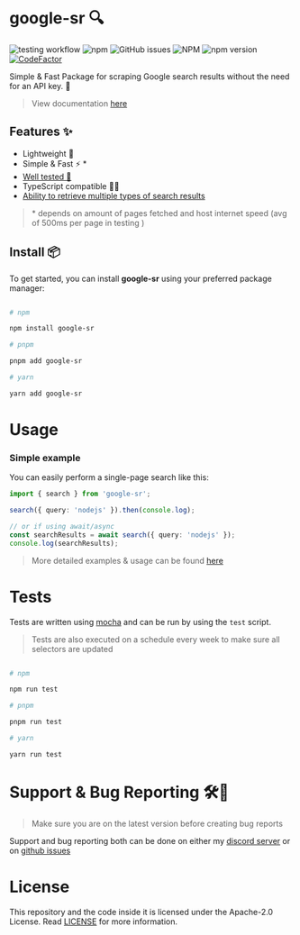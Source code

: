 # google-sr 🔍

![testing workflow](https://github.com/typicalninja/google-sr/actions/workflows/tests.yml/badge.svg)
![npm](https://img.shields.io/npm/dw/google-sr)
![GitHub issues](https://img.shields.io/github/issues/typicalninja/google-sr)
![NPM](https://img.shields.io/npm/l/google-sr)
![npm version](https://img.shields.io/npm/v/google-sr)
[![CodeFactor](https://www.codefactor.io/repository/github/typicalninja/google-sr/badge)](https://www.codefactor.io/repository/github/typicalninja/google-sr)

Simple & Fast Package for scraping Google search results without the need for an API key. 🚀

> View documentation [here](https://typicalninja.github.io/google-sr/)

## Features ✨

* Lightweight 💨
* Simple & Fast ⚡️ *
* [Well tested 🔄](#tests)
* TypeScript compatible 🧑‍💻
* [Ability to retrieve multiple types of search results](https://typicalninja.github.io/google-sr/types)

> \* depends on amount of pages fetched and host internet speed (avg of 500ms per page in testing )
## Install 📦

To get started, you can install **google-sr** using your preferred package manager:

```bash

# npm

npm install google-sr

# pnpm 

pnpm add google-sr

# yarn

yarn add google-sr

```

# Usage

### Simple example

You can easily perform a single-page search like this:

```ts
import { search } from 'google-sr';

search({ query: 'nodejs' }).then(console.log);

// or if using await/async
const searchResults = await search({ query: 'nodejs' });
console.log(searchResults);
```

> More detailed examples & usage can be found [here](https://typicalninja.github.io/google-sr#usage)


# Tests

Tests are written using [mocha](https://mochajs.org/) and can be run by using the `test` script.

> Tests are also executed on a schedule every week to make sure all selectors are updated

```bash

# npm

npm run test

# pnpm 

pnpm run test

# yarn

yarn run test

```

# Support & Bug Reporting 🛠️🐞

> Make sure you are on the latest version before creating bug reports

Support and bug reporting both can be done on either my [discord server](https://discord.gg/9s52pz6nWX) or on [github issues](https://github.com/typicalninja/google-sr/issues)

# License

This repository and the code inside it is licensed under the Apache-2.0 License. Read [LICENSE](./LICENSE) for more information.